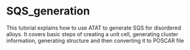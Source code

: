 # SQS_generation
This tutorial explains how to use ATAT to generate SQS for disordered alloys. It covers basic steps of creating a unit cell, generating cluster information, generating structure and then converting it to POSCAR file  
